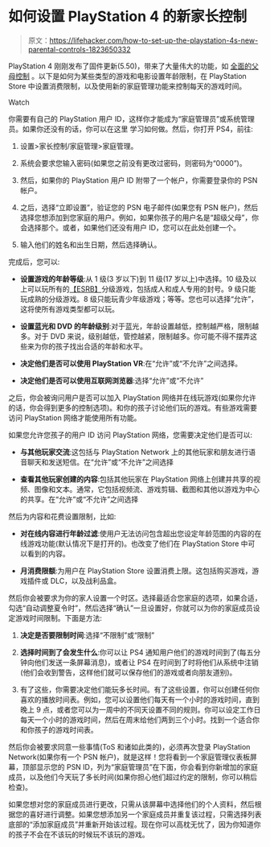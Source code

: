 # 如何设置 PlayStation 4 的新家长控制

> 原文：<https://lifehacker.com/how-to-set-up-the-playstation-4s-new-parental-controls-1823650332>

PlayStation 4 刚刚发布了固件更新(5.50)，带来了大量伟大的功能，如 [全面的父母控制](http://manuals.playstation.net/document/en/ps4/settings/family.html) 。以下是如何为某些类型的游戏和电影设置年龄限制，在 PlayStation Store 中设置消费限制，以及使用新的家庭管理功能来控制每天的游戏时间。

Watch

你需要有自己的 PlayStation 用户 ID，这样你才能成为“家庭管理员”或系统管理员。如果你还没有的话，你可以在这里 学习如何做。然后，你打开 PS4，前往:

1.  设置>家长控制/家庭管理>家庭管理。

2.  系统会要求您输入密码(如果您之前没有更改过密码，则密码为“0000”)。

3.  然后，如果你的 PlayStation 用户 ID 附带了一个帐户，你需要登录你的 PSN 帐户。

4.  之后，选择“立即设置”，验证您的 PSN 电子邮件(如果您有 PSN 帐户)，然后选择您想添加到您家庭的用户。例如，如果你孩子的用户名是“超级父母”，你会选择那个。或者，如果他们还没有用户 ID，您可以在此处创建一个。

5.  输入他们的姓名和出生日期，然后选择确认。

完成后，您可以:

*   **设置游戏的年龄等级**:从 1 级(3 岁以下)到 11 级(17 岁以上)中选择。10 级及以上可以玩所有的[【ESRB】](https://www.esrb.org/ratings/ratings_guide.aspx)分级游戏，包括成人和成人专用的封号。9 级只能玩成熟的分级游戏。8 级只能玩青少年级游戏；等等。您也可以选择“允许”，这将使所有游戏类型都可以玩。

*   **设置蓝光和 DVD 的年龄级别**:对于蓝光，年龄设置越低，控制越严格，限制越多。对于 DVD 来说，级别越低，管控越紧，限制越多。你可能不得不摆弄这些来为你的孩子找出合适的年龄和水平。

*   **决定他们是否可以使用 PlayStation VR**:在“允许”或“不允许”之间选择。

*   **决定他们是否可以使用互联网浏览器**:选择“允许”或“不允许”

之后，你会被询问用户是否可以加入 PlayStation 网络并在线玩游戏(如果你允许的话，你会得到更多的控制选项)。和你的孩子讨论他们玩的游戏。有些游戏需要访问 PlayStation 网络才能使用所有功能。

如果您允许您孩子的用户 ID 访问 PlayStation 网络，您需要决定他们是否可以:

*   **与其他玩家交流**:这包括与 PlayStation Network 上的其他玩家和朋友进行语音聊天和发送短信。在“允许”或“不允许”之间选择

*   **查看其他玩家创建的内容**:包括其他玩家在 PlayStation 网络上创建并共享的视频、图像和文本。通常，它包括视频流、游戏剪辑、截图和其他以游戏为中心的共享。在“允许”或“不允许”之间选择

然后为内容和花费设置限制，比如:

*   **对在线内容进行年龄过滤**:使用户无法访问包含超出您设定年龄范围的内容的在线游戏功能(默认情况下是打开的)。也改变了他们在 PlayStation Store 中可以看到的内容。

*   **月消费限额**:为用户在 PlayStation Store 设置消费上限。这包括购买游戏，游戏插件或 DLC，以及战利品盒。

然后你会被要求为你的家人设置一个时区。选择最适合您家庭的选项，如果合适，勾选“自动调整夏令时”，然后选择“确认”一旦设置好，你就可以为你的家庭成员设定游戏时间限制。下面是方法:

1.  **决定是否要限制时间**:选择“不限制”或“限制”

2.  **选择时间到了会发生什么**:你可以让 PS4 通知用户他们的游戏时间到了(每五分钟向他们发送一条屏幕消息)，或者让 PS4 在时间到了时将他们从系统中注销(他们会收到警告，这样他们就可以保存他们的游戏或者向朋友道别)。

3.  有了这些，你需要决定他们能玩多长时间。有了这些设置，你可以创建任何你喜欢的播放时间表。例如，您可以设置他们每天有一个小时的游戏时间，直到晚上 9 点，或者您可以为一周中的不同天设置不同的规则。你可以设定工作日每天一个小时的游戏时间，然后在周末给他们两到三个小时。找到一个适合你和你孩子的游戏时间表。

然后你会被要求同意一些事情(ToS 和诸如此类的)，必须再次登录 PlayStation Network(如果你有一个 PSN 帐户)，就是这样！您将看到一个家庭管理仪表板屏幕，顶部显示您的 PSN ID，列为“家庭管理员”在下面，你会看到你新增加的家庭成员，以及他们今天玩了多长时间(如果你担心他们超过约定的限制，你可以稍后检查)。

如果您想对您的家庭成员进行更改，只需从该屏幕中选择他们的个人资料，然后根据您的喜好进行调整。如果您想添加另一个家庭成员并重复该过程，只需选择列表底部的“添加家庭成员”并重新开始该过程。现在你可以高枕无忧了，因为你知道你的孩子不会在不该玩的时候玩不该玩的游戏。